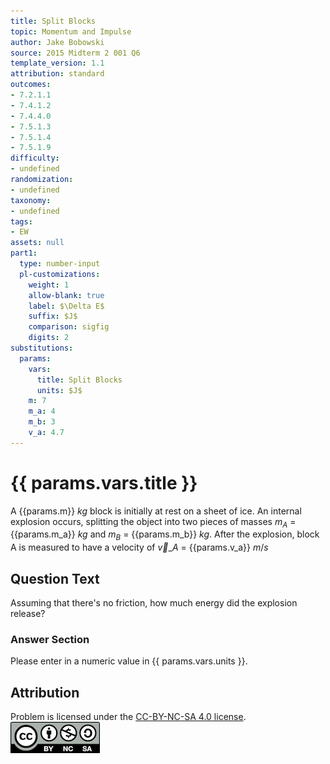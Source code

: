 ```yaml
---
title: Split Blocks
topic: Momentum and Impulse
author: Jake Bobowski
source: 2015 Midterm 2 001 Q6
template_version: 1.1
attribution: standard
outcomes:
- 7.2.1.1
- 7.4.1.2
- 7.4.4.0
- 7.5.1.3
- 7.5.1.4
- 7.5.1.9
difficulty:
- undefined
randomization:
- undefined
taxonomy:
- undefined
tags:
- EW
assets: null
part1:
  type: number-input
  pl-customizations:
    weight: 1
    allow-blank: true
    label: $\Delta E$
    suffix: $J$
    comparison: sigfig
    digits: 2
substitutions:
  params:
    vars:
      title: Split Blocks
      units: $J$
    m: 7
    m_a: 4
    m_b: 3
    v_a: 4.7
---
```

# {{ params.vars.title }}
A {{params.m}} $kg$ block is initially at rest on a sheet of ice.
An internal explosion occurs, splitting the object into two pieces of masses $m_A$ = {{params.m_a}} $kg$ and $m_B$ = {{params.m_b}} $kg$.
After the explosion, block A is measured to have a velocity of $\vec{v}\_A$ = {{params.v_a}} $m/s$

## Question Text

Assuming that there's no friction, how much energy did the explosion release?

### Answer Section

Please enter in a numeric value in {{ params.vars.units }}.

## Attribution

Problem is licensed under the [CC-BY-NC-SA 4.0 license](https://creativecommons.org/licenses/by-nc-sa/4.0/).<br> ![The Creative Commons 4.0 license requiring attribution-BY, non-commercial-NC, and share-alike-SA license.](https://raw.githubusercontent.com/firasm/bits/master/by-nc-sa.png)